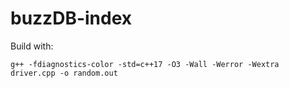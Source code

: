 # buzzDB-index

Build with:
```
g++ -fdiagnostics-color -std=c++17 -O3 -Wall -Werror -Wextra driver.cpp -o random.out
```